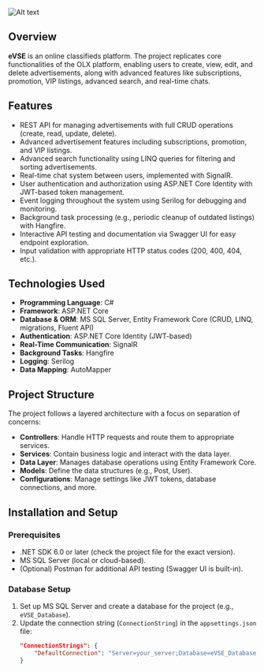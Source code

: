 ![Alt text](https://i.postimg.cc/wjz9213m/Logo.png)

## Overview
**eVSE** is an online classifieds platform. The project replicates core functionalities of the OLX platform, enabling users to create, view, edit, and delete advertisements, along with advanced features like subscriptions, promotion, VIP listings, advanced search, and real-time chats.

## Features
- REST API for managing advertisements with full CRUD operations (create, read, update, delete).
- Advanced advertisement features including subscriptions, promotion, and VIP listings.
- Advanced search functionality using LINQ queries for filtering and sorting advertisements.
- Real-time chat system between users, implemented with SignalR.
- User authentication and authorization using ASP.NET Core Identity with JWT-based token management.
- Event logging throughout the system using Serilog for debugging and monitoring.
- Background task processing (e.g., periodic cleanup of outdated listings) with Hangfire.
- Interactive API testing and documentation via Swagger UI for easy endpoint exploration.
- Input validation with appropriate HTTP status codes (200, 400, 404, etc.).

## Technologies Used
- **Programming Language**: C#
- **Framework**: ASP.NET Core
- **Database & ORM**: MS SQL Server, Entity Framework Core (CRUD, LINQ, migrations, Fluent API)
- **Authentication**: ASP.NET Core Identity (JWT-based)
- **Real-Time Communication**: SignalR
- **Background Tasks**: Hangfire
- **Logging**: Serilog
- **Data Mapping**: AutoMapper

## Project Structure
The project follows a layered architecture with a focus on separation of concerns:
- **Controllers**: Handle HTTP requests and route them to appropriate services.
- **Services**: Contain business logic and interact with the data layer.
- **Data Layer**: Manages database operations using Entity Framework Core.
- **Models**: Define the data structures (e.g., Post, User).
- **Configurations**: Manage settings like JWT tokens, database connections, and more.

## Installation and Setup

### Prerequisites
- .NET SDK 6.0 or later (check the project file for the exact version).
- MS SQL Server (local or cloud-based).
- (Optional) Postman for additional API testing (Swagger UI is built-in).

### Database Setup
1. Set up MS SQL Server and create a database for the project (e.g., `eVSE_Database`).
2. Update the connection string (`ConnectionString`) in the `appsettings.json` file:
   ```json
   "ConnectionStrings": {
       "DefaultConnection": "Server=your_server;Database=eVSE_Database;TrustServerCertificate=True;Trusted_Connection=True;"
   }

